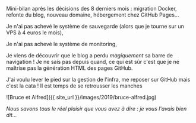 <!-- title: Je vous l'avais bien dit -->
<!-- category: Hébergement -->

Mini-bilan après les décisions des 8 derniers mois : migration Docker, refonte du blog, nouveau domaine, hébergement chez GitHub Pages... <!-- more -->

Je n'ai pas achevé le système de sauvegarde (alors que je tourne sur un VPS à 4 euros le mois),

Je n'ai pas achevé le système de monitoring,

Je viens de découvrir que le blog a perdu *magiquement* sa barre de navigation ! Je ne sais pas depuis quand, ce qui est sûr c'est que je ne maîtrise pas la génération HTML des pages GitHub.

J'ai voulu lever le pied sur la gestion de l'infra, me reposer sur GitHub mais c'est la cata ! Il est temps de se retrousser les manches 

![Bruce et Alfred]({{ site_url }}/images/2019/bruce-alfred.jpg)

*Nous savons tous le réel plaisir que vous avez à dire : je vous l'avais bien dit...*
